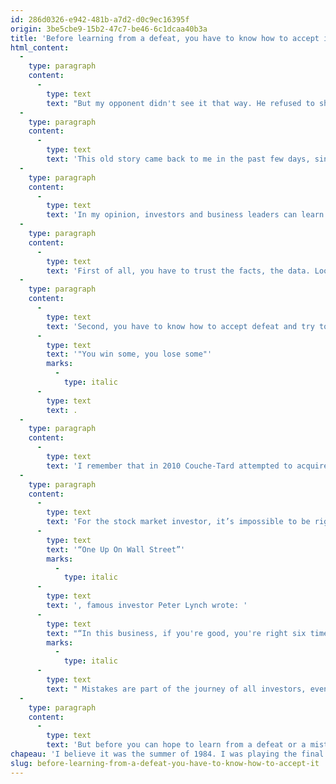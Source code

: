 ```yaml
---
id: 286d0326-e942-481b-a7d2-d0c9ec16395f
origin: 3be5cbe9-15b2-47c7-be46-6c1dcaa40b3a
title: 'Before learning from a defeat, you have to know how to accept it'
html_content:
  -
    type: paragraph
    content:
      -
        type: text
        text: "But my opponent didn't see it that way. He refused to shake my hand and continued to argue with the referee. He even demanded that the tournament organizer come on to the court so he could present his case to him. After a few minutes of listening to him, I picked up my racket bag and walked off the court to head to the locker rooms. About half an hour later, after taking a shower and changing clothes, I came out of the locker room to find that my opponent was still arguing with the referees! He never accepted his defeat."
  -
    type: paragraph
    content:
      -
        type: text
        text: 'This old story came back to me in the past few days, since the official verdict in the US presidential election and the denial from Mr. Trump and several members of the Republican Party.'
  -
    type: paragraph
    content:
      -
        type: text
        text: 'In my opinion, investors and business leaders can learn a lot from this reaction from Trump.'
  -
    type: paragraph
    content:
      -
        type: text
        text: 'First of all, you have to trust the facts, the data. Looking at the election results, it seems to me that the chances are pretty much zero that Donald Trump will succeed in overturning the election result.'
  -
    type: paragraph
    content:
      -
        type: text
        text: 'Second, you have to know how to accept defeat and try to learn from it to do better in the next battle. Do you think my 1984 opponent learned from his loss if he was never able to accept it? In tennis, as in any competitive field, as the Americans say '
      -
        type: text
        text: '"You win some, you lose some"'
        marks:
          -
            type: italic
      -
        type: text
        text: .
  -
    type: paragraph
    content:
      -
        type: text
        text: 'I remember that in 2010 Couche-Tard attempted to acquire US-based Casey''s General Stores ("CASY"). Despite an offer that seemed attractive to the company''s shareholders, the company’s board of directors turned it down. At the time, Mr. Bouchard, after extending the deadline of his offer, had abdicated. It was, it seemed to me, a humiliating and very public failure for Couche-Tard and for Mr. Bouchard. Instead of being stubborn and upping its bid, the company pulled out like a good loser. Two years later, in 2012, the company made the major acquisition of Statoil Fuel & Refueling, an operator of some 2,300 convenience stores in Northern Europe, that has proven to be a great success for Couche-Tard shareholders.'
  -
    type: paragraph
    content:
      -
        type: text
        text: 'For the stock market investor, it’s impossible to be right every time. In his book '
      -
        type: text
        text: '“One Up On Wall Street”'
        marks:
          -
            type: italic
      -
        type: text
        text: ', famous investor Peter Lynch wrote: '
      -
        type: text
        text: "“In this business, if you're good, you're right six times out of ten. You're never going to be right nine times out of ten”."
        marks:
          -
            type: italic
      -
        type: text
        text: " Mistakes are part of the journey of all investors, even the best. However, in my opinion, what sets them apart from the rest is not that they don't make mistakes, but that they learn from them and tend to never repeat them."
  -
    type: paragraph
    content:
      -
        type: text
        text: 'But before you can hope to learn from a defeat or a mistake, you must first accept it humbly and be a good loser.'
chapeau: 'I believe it was the summer of 1984. I was playing the final game of the Eastern Canada tennis tournament in the 14 and under category. I remember the last point very well, the match point: I was serving and the score was 5-3, 40-30, after winning the first set. I do my serve which hits the centre line - an ace! But my opponent calls the ball out. A long argument followed which ended with the referee ruling that the ball was on the line: I won the match!'
slug: before-learning-from-a-defeat-you-have-to-know-how-to-accept-it
---
```

